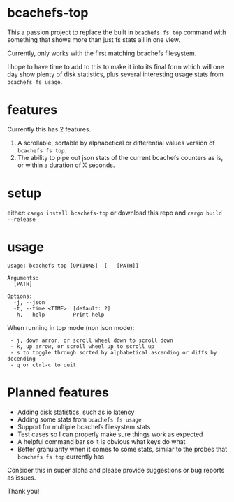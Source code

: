 # bcachefs-top
This a passion project to replace the built in `bcachefs fs top` command 
with something that shows more than just fs stats all in one view.

Currently, only works with the first matching bcachefs filesystem.

I hope to have time to add to this to make it into its final form
which will one day show plenty of disk statistics, plus several
interesting usage stats from `bcachefs fs usage`.

# features
Currently this has 2 features.
  1. A scrollable, sortable by alphabetical or differential values version
of `bcachefs fs top`.
  2. The ability to pipe out json stats of the current bcachefs counters
as is, or within a duration of X seconds. 

# setup
either: `cargo install bcachefs-top`
or download this repo and `cargo build --release`


# usage
```
Usage: bcachefs-top [OPTIONS]  [-- [PATH]]

Arguments:
  [PATH] 

Options:
  -j, --json
  -t, --time <TIME>  [default: 2]
  -h, --help         Print help
```

When running in top mode (non json mode):
```
 - j, down arror, or scroll wheel down to scroll down
 - k, up arrow, or scroll wheel up to scroll up
 - s to toggle through sorted by alphabetical ascending or diffs by decending
 - q or ctrl-c to quit
```

# Planned features
 - Adding disk statistics, such as io latency
 - Adding some stats from `bcachefs fs usage`
 - Support for multiple bcachefs filesystem stats
 - Test cases so I can properly make sure things work as expected
 - A helpful command bar so it is obvious what keys do what
 - Better granularity when it comes to some stats, similar to the probes that `bcachefs fs top` currently has

Consider this in super alpha and please provide suggestions
or bug reports as issues.

Thank you!
